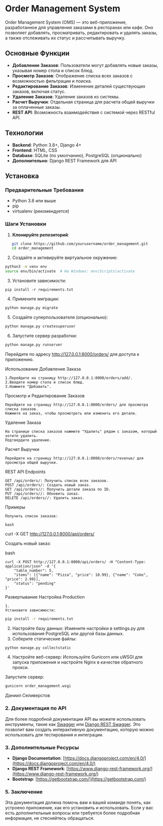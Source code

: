 # Order Management System

Order Management System (OMS) — это веб-приложение, разработанное для управления заказами в ресторанах или кафе. Оно позволяет добавлять, просматривать, редактировать и удалять заказы, а также отслеживать их статус и рассчитывать выручку.

## Основные Функции

- **Добавление Заказов**: Пользователи могут добавлять новые заказы, указывая номер стола и список блюд.
- **Просмотр Заказов**: Отображение списка всех заказов с возможностью фильтрации и поиска.
- **Редактирование Заказов**: Изменение деталей существующих заказов, включая статус.
- **Удаление Заказов**: Удаление заказов из системы.
- **Расчет Выручки**: Отдельная страница для расчета общей выручки за оплаченные заказы.
- **REST API**: Возможность взаимодействия с системой через RESTful API.

## Технологии

- **Backend**: Python 3.8+, Django 4+
- **Frontend**: HTML, CSS
- **Database**: SQLite (по умолчанию), PostgreSQL (опционально)
- **Дополнительно**: Django REST Framework для API

## Установка

### Предварительные Требования

- Python 3.8 или выше
- pip
- virtualenv (рекомендуется)

### Шаги Установки

1. **Клонируйте репозиторий**:

```bash
   git clone https://github.com/yourusername/order_management.git
   cd order_management
```
2. Создайте и активируйте виртуальное окружение:

```bash
python3 -m venv env
source env/bin/activate  # На Windows: env\Scripts\activate
```

3. Установите зависимости:

```
pip install -r requirements.txt
```

4. Примените миграции:

```bash
python manage.py migrate
```

5. Создайте суперпользователя (опционально):

```bash
python manage.py createsuperuser
```

6. Запустите сервер разработки:

```bash
python manage.py runserver
```
Перейдите по адресу http://127.0.0.1:8000/orders/ для доступа к приложению.

Использование
Добавление Заказа

    1.Перейдите на страницу http://127.0.0.1:8000/orders/add/.
    2.Введите номер стола и список блюд.
    3.Нажмите "Добавить".

Просмотр и Редактирование Заказов

    Перейдите на страницу http://127.0.0.1:8000/orders/ для просмотра списка заказов.
    Нажмите на заказ, чтобы просмотреть или изменить его детали.

Удаление Заказа

    На странице списка заказов нажмите "Удалить" рядом с заказом, который хотите удалить.
    Подтвердите удаление.

Расчет Выручки

    Перейдите на страницу http://127.0.0.1:8000/orders/revenue/ для просмотра общей выручки.

REST API
Endpoints

    GET /api/orders/: Получить список всех заказов.
    POST /api/orders/: Создать новый заказ.
    GET /api/orders//: Получить детали заказа по ID.
    PUT /api/orders//: Обновить заказ.
    DELETE /api/orders//: Удалить заказ.

Примеры

    Получить список заказов:

    bash

curl -X GET http://127.0.0.1:8000/api/orders/

Создать новый заказ:

bash

    curl -X POST http://127.0.0.1:8000/api/orders/ -H "Content-Type: application/json" -d '{
        "table_number": 5,
        "items": [{"name": "Pizza", "price": 10.99}, {"name": "Coke", "price": 2.99}],
        "status": "pending"
    }'

Развертывание
Настройка Production

    1.
    Установите зависимости:

```bash
pip install -r requirements.txt
```

2. Настройте базу данных: Измените настройки в settings.py для использования PostgreSQL или другой базы данных.
3. Соберите статические файлы:

```bash
python manage.py collectstatic
```

4. Настройте веб-сервер: Используйте Gunicorn или uWSGI для запуска приложения и настройте Nginx в качестве обратного прокси.

Запустите сервер:

```bash
gunicorn order_management.wsgi
```

Даниил Селиверстов


### **2. Документация по API**

Для более подробной документации API вы можете использовать инструменты, такие как [Swagger](https://swagger.io/) или [Django REST Swagger](https://django-rest-swagger.readthedocs.io/en/latest/). Это позволит вам создать интерактивную документацию, которую можно использовать для тестирования и интеграции.

### **3. Дополнительные Ресурсы**

- **Django Documentation**: [https://docs.djangoproject.com/en/4.0/](https://docs.djangoproject.com/en/4.0/)
- **Django REST Framework**: [https://www.django-rest-framework.org/](https://www.django-rest-framework.org/)
- **Bootstrap**: [https://getbootstrap.com/](https://getbootstrap.com/)


### **5. Заключение**

Эта документация должна помочь вам и вашей команде понять, как устроено приложение, как его установить и использовать. Если у вас есть дополнительные вопросы или требуется более подробная информация, не стесняйтесь обращаться.
